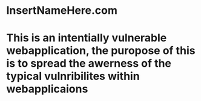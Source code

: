 # InsertNameHere.com

# This is an intentially vulnerable webapplication, the puropose of this is to spread the awerness of the typical vulnribilites within webapplicaions
